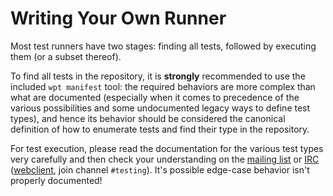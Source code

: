 # Writing Your Own Runner

Most test runners have two stages: finding all tests, followed by
executing them (or a subset thereof).

To find all tests in the repository, it is **strongly** recommended to
use the included `wpt manifest` tool: the required behaviors are more
complex than what are documented (especially when it comes to
precedence of the various possibilities and some undocumented legacy
ways to define test types), and hence its behavior should be
considered the canonical definition of how to enumerate tests and find
their type in the repository.

For test execution, please read the documentation for the various test types
very carefully and then check your understanding on
the [mailing list][public-test-infra] or [IRC][] ([webclient][web irc], join
channel `#testing`). It's possible edge-case behavior isn't properly
documented!

[public-test-infra]: https://lists.w3.org/Archives/Public/public-test-infra/
[IRC]: irc://irc.w3.org:6667/testing
[web irc]: http://irc.w3.org
